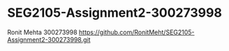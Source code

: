 # SEG2105-Assignment2-300273998
Ronit Mehta
300273998
https://github.com/RonitMeht/SEG2105-Assignment2-300273998.git
